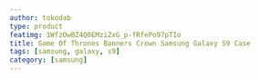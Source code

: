 ```yaml
---
author: tokodab
type: product
featimg: 1WfzOwBZ4Q0EMziZxG_p-fRfePo97pTIo
title: Game Of Thrones Banners Crown Samsung Galaxy S9 Case
tags: [samsung, galaxy, s9]
category: [samsung]
---
```


